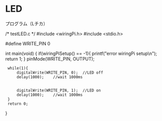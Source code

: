 # LED
プログラム（Lチカ） 
 
 /* testLED.c */ 
 #include <wiringPi.h> 
 #include <stdio.h> 
 
 #define WRITE_PIN 0 
 
 int main(void) 
 { 
     if(wiringPiSetup() == -1){ 
         printf("error wiringPi setup\n"); 
         return 1; 
     } 
     pinMode(WRITE_PIN, OUTPUT); 
 
 
     while(1){ 
         digitalWrite(WRITE_PIN, 0);  //LED off 
         delay(1000);    //wait 1000ms 
 
 
         digitalWrite(WRITE_PIN, 1);  //LED on 
         delay(1000);    //wait 1000ms 
     } 
     return 0; 
 } 
